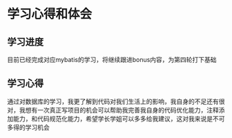 # 学习心得和体会

## 学习进度

目前已经完成对应mybatis的学习，将继续跟进bonus内容，为第四轮打下基础

## 学习心得

通过对数据库的学习，我更了解到代码对我们生活上的影响，我自身的不足还有很对，我想有一次真正写项目的机会可以帮助我完善我自身的代码优化能力，注释添加能力，和代码规范化能力，希望学长学姐可以多多给我建议，这对我来说是不可多得的学习机会
